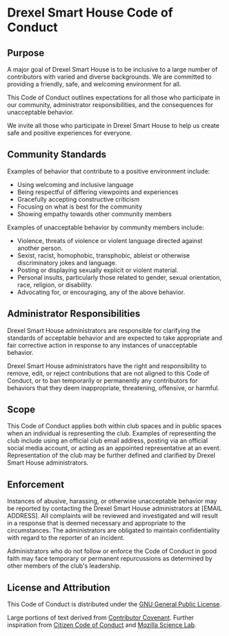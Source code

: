 # Drexel Smart House Code of Conduct

## Purpose

A major goal of Drexel Smart House is to be inclusive to a large number of contributors with varied and diverse backgrounds. We are committed to providing a friendly, safe, and welcoming environment for all.
  
This Code of Conduct outlines expectations for all those who participate in our community, administrator responsibilities, and the consequences for unacceptable behavior.
  
We invite all those who participate in Drexel Smart House to help us create safe and positive experiences for everyone.

## Community Standards

Examples of behavior that contribute to a positive environment include:

* Using welcoming and inclusive language
* Being respectful of differing viewpoints and experiences
* Gracefully accepting constructive criticism
* Focusing on what is best for the community
* Showing empathy towards other community members

  
Examples of unacceptable behavior by community members include:

* Violence, threats of violence or violent language directed against another person.
* Sexist, racist, homophobic, transphobic, ableist or otherwise discriminatory jokes and language.
* Posting or displaying sexually explicit or violent material.
* Personal insults, particularly those related to gender, sexual orientation, race, religion, or disability.
* Advocating for, or encouraging, any of the above behavior.

## Administrator Responsibilities

Drexel Smart House administrators are responsible for clarifying the standards of acceptable behavior and are expected to take appropriate and fair corrective action in response to any instances of unacceptable behavior.
  
Drexel Smart House administrators have the right and responsibility to remove, edit, or reject contributions that are not aligned to this Code of Conduct, or to ban temporarily or permanently any contributors for behaviors that they deem inappropriate, threatening, offensive, or harmful.

## Scope

This Code of Conduct applies both within club spaces and in public spaces when an individual is representing the club. Examples of representing the club include using an official club email address, posting via an official social media account, or acting as an appointed representative at an event. Representation of the club may be further defined and clarified by Drexel Smart House administrators.

## Enforcement

Instances of abusive, harassing, or otherwise unacceptable behavior may be reported by contacting the Drexel Smart House administrators at [EMAIL ADDRESS]. All complaints will be reviewed and investigated and will result in a response that is deemed necessary and appropriate to the circumstances. The administrators are obligated to maintain confidentiality with regard to the reporter of an incident.
  
Administrators who do not follow or enforce the Code of Conduct in good faith may face temporary or permanent repurcussions as determined by other members of the club's leadership.

## License and Attribution

This Code of Conduct is distributed under the [GNU General Public License](https://www.gnu.org/licenses/gpl-3.0.en.html).
  
Large portions of text derived from [Contributor Covenant](https://www.contributor-covenant.org/). Further inspiration from [Citizen Code of Conduct](http://citizencodeofconduct.org/) and [Mozilla Science Lab](http://mozillascience.github.io/working-open-workshop/code_of_conduct/).